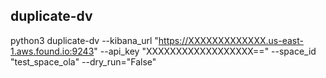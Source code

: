 ## duplicate-dv

python3 duplicate-dv --kibana_url "https://XXXXXXXXXXXXX.us-east-1.aws.found.io:9243" --api_key "XXXXXXXXXXXXXXXXXX==" --space_id "test_space_ola" --dry_run="False"
